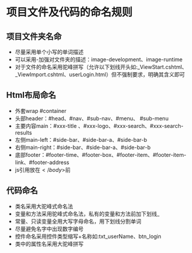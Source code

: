 # 项目文件及代码的命名规则

## 项目文件夹名命
* 尽量采用单个小写的单词描述
* 可以采用-加强对文件夹的描述：image-development、image-runtime
* 对于文件的命名采用驼峰拼写（允许以下划线开头如:_ViewStart.cshtml、_ViewImport.cshtml、userLogin.html）但不强制要求，明确其含义即可
## Html布局命名
* 外套wrap #container
* 头部header：#head、#nav、#sub-nav、#menu、 #sub-menu
* 主要内容main：#xxx-title 、#xxx-logo、#xxx-search、#xxx-search-results
* 左侧main-left：#side-bar、#side-bar-a、#side-bar-b
* 右侧main-right：#side-bar、#side-bar-a、#side-bar-b
* 底部footer：#footer-time、#footer-box、#footer-item、#footer-item-link、#footer-address
* js引用放在$</body>$前
## 代码命名
* 类名采用大驼峰式命名法
* 变量和方法采用驼峰式命名法，私有的变量和方法前加下划线_
* 常量、只读变量全用大写字母命名，用下划线分割单词
* 尽量避免名字中出现数字编号
* 控件命名采用控件类型缩写+名称如:txt_userName、btn_login
* 类中的属性名采用大驼峰拼写